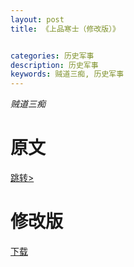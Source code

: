 ```yaml
---
layout: post
title: 《上品寒士（修改版）》


categories: 历史军事
description: 历史军事
keywords: 贼道三痴, 历史军事
---
```

*贼道三痴*

# 原文

[跳转>](https://2640yang.github.io/2020/08/18/上品寒士/)


# 修改版

[下载](www.google.com)
